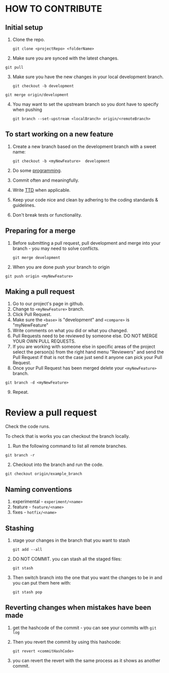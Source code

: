 # HOW TO CONTRIBUTE


## Initial setup
1. Clone the repo.

	`git clone <projectRepo> <folderName>`

2. Make sure you are synced with the latest changes.

  `git pull`

3. Make sure you have the new changes in your local development branch.

	`git checkout -b development`

  `git merge origin/development`

4. You may want to set the upstream branch so you dont have to specify when pushing

	`git branch --set-upstream <localBranch> origin/<remoteBranch>`


## To start working on a new feature
1. Create a new branch based on the development branch with a sweet name:

	`git checkout -b <myNewFeature>  development`

2. Do some [programming](http://programming-motherfucker.com).
3. Commit often and meaningfully.
4. Write [TTD](http://) when applicable.
5. Keep your code nice and clean by adhering to the coding standards & guidelines.
6. Don't break tests or functionality.


## Preparing for a merge
1. Before submitting a pull request, pull development and merge into your branch - you may need to solve conflicts.

	`git merge development`

2. When you are done push your branch to origin

  `git push origin <myNewFeature>`


## Making a pull request
1. Go to our project's page in github.
2. Change to `<myNewFeature>` branch.
3. Click Pull Request.
4. Make sure the `<base>` is "development" and `<compare>` is "myNewFeature"
5. Write comments on what you did or what you changed.
6. Pull Requests need to be reviewed by someone else. DO NOT MERGE YOUR OWN PULL REQUESTS.
7. If you are working with someone else in specific areas of the project select the person(s)
  from the right hand menu "Reviewers" and send the Pull Request if that is not the case just
  send it anyone can pick your Pull Request.
8. Once your Pull Request has been merged delete your `<myNewFeature>` branch.

  `git branch -d <myNewFeature>`

9. Repeat.  

# Review a pull request

Check the code runs.

To check that is works you can checkout the branch locally.

1. Run the following command to list all remote branches.

`git branch -r`

2. Checkout into the branch and run the code.

`git checkout origin/example_branch`


## Naming conventions
1. experimental - `experiment/<name>`
2. feature - `feature/<name>`
3. fixes - `hotfix/<name>`


## Stashing
1. stage your changes in the branch that you want to stash

	`git add --all`

2. DO NOT COMMIT. you can stash all the staged files:

	`git stash`

3. Then switch branch into the one that you want the changes to be in and you can put them here with:

	`git stash pop`


## Reverting changes when mistakes have been made
1. get the hashcode of the commit - you can see your commits with `git log`
2. Then you revert the commit by using this hashcode:

	`git revert <commitHashCode>`

3. you can revert the revert with the same process as it shows as another commit.
